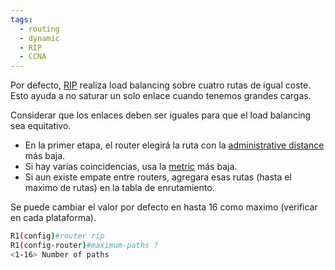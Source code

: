 ```yaml
---
tags:
  - routing
  - dynamic
  - RIP
  - CCNA
---
```


Por defecto, [RIP](RIP/RIP.md) realiza load balancing sobre cuatro rutas de igual coste. Esto ayuda a no saturar un solo enlace cuando tenemos grandes cargas. 

Considerar que los enlaces deben ser iguales para que el load balancing sea equitativo. 
- En la primer etapa, el router elegirá la ruta con la [administrative distance](basics%20of%20routing/administrative%20distance.md) más baja. 
- Si hay varias coincidencias, usa la [metric]((OLD)%20metric.md) más baja. 
- Si aun existe empate entre routers, agregara esas rutas (hasta el maximo de rutas) en la tabla de enrutamiento.

Se puede cambiar el valor por defecto en hasta 16 como maximo (verificar en cada plataforma).

``` bash
R1(config)#router rip
R1(config-router)#maximum-paths ?
<1-16> Number of paths
```